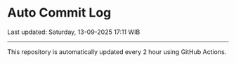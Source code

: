 # Auto Commit Log

Last updated: Saturday, 13-09-2025 17:11 WIB

---

This repository is automatically updated every 2 hour using GitHub Actions.
